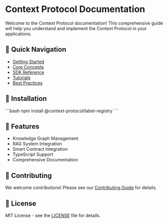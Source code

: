 # Context Protocol Documentation

Welcome to the Context Protocol documentation! This comprehensive guide will help you understand and implement the Context Protocol in your applications.

## 🚀 Quick Navigation

- [Getting Started](getting-started/installation.md)
- [Core Concepts](core-concepts/knowledge-graphs.md)
- [SDK Reference](sdk-reference/label-registry.md)
- [Tutorials](tutorials/company-directory.md)
- [Best Practices](best-practices/security.md)

## 🔧 Installation

\`\`\`bash
npm install @context-protocol/label-registry
\`\`\`

## 🌟 Features

- Knowledge Graph Management
- RAG System Integration
- Smart Contract Integration
- TypeScript Support
- Comprehensive Documentation

## 🤝 Contributing

We welcome contributions! Please see our [Contributing Guide](CONTRIBUTING.md) for details.

## 📄 License

MIT License - see the [LICENSE](LICENSE) file for details.